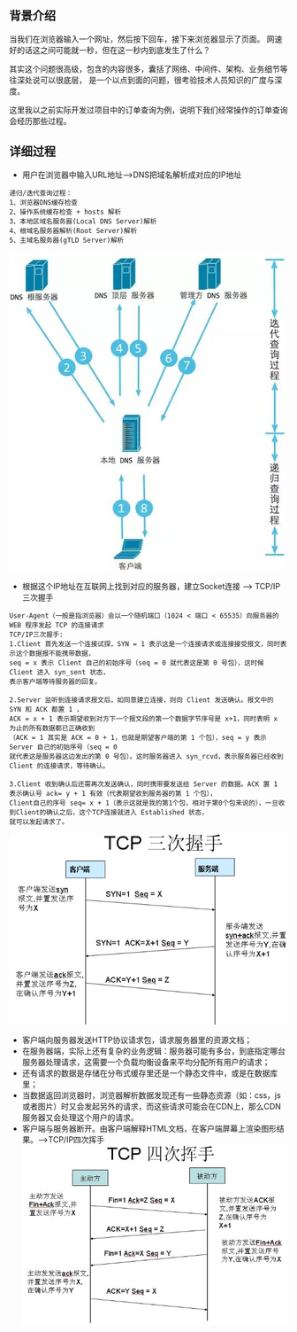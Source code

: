 ## 背景介绍
当我们在浏览器输入一个网址，然后按下回车，接下来浏览器显示了页面。
网速好的话这之间可能就一秒，但在这一秒内到底发生了什么？

其实这个问题很高级，包含的内容很多，囊括了网络、中间件、架构、业务细节等往深处说可以很底层，
是一个以点到面的问题，很考验技术人员知识的广度与深度。

这里我以之前实际开发过项目中的订单查询为例，说明下我们经常操作的订单查询会经历那些过程。

## 详细过程

* 用户在浏览器中输入URL地址-->DNS把域名解析成对应的IP地址

```
递归/迭代查询过程：
1、浏览器DNS缓存检查
2、操作系统缓存检查 + hosts 解析
3、本地区域名服务器(Local DNS Server)解析
4、根域名服务器解析(Root Server)解析
5、主域名服务器(gTLD Server)解析
```
![DNS递归/迭代查询过程](img/dns.png)
* 根据这个IP地址在互联网上找到对应的服务器，建立Socket连接 --> TCP/IP三次握手
```
User-Agent（一般是指浏览器）会以一个随机端口（1024 < 端口 < 65535）向服务器的 WEB 程序发起 TCP 的连接请求
TCP/IP三次握手:
1.Client 首先发送一个连接试探，SYN = 1 表示这是一个连接请求或连接接受报文，同时表示这个数据报不能携带数据，
seq = x 表示 Client 自己的初始序号（seq = 0 就代表这是第 0 号包），这时候 Client 进入 syn_sent 状态，
表示客户端等待服务器的回复。

2.Server 监听到连接请求报文后，如同意建立连接，则向 Client 发送确认。报文中的 SYN 和 ACK 都置 1 ，
ACK = x + 1 表示期望收到对方下一个报文段的第一个数据字节序号是 x+1，同时表明 x 为止的所有数据都已正确收到
（ACK = 1 其实是 ACK = 0 + 1，也就是期望客户端的第 1 个包），seq = y 表示 Server 自己的初始序号（seq = 0
就代表这是服务器这边发出的第 0 号包）。这时服务器进入 syn_rcvd，表示服务器已经收到 Client 的连接请求，等待确认。

3.Client 收到确认后还需再次发送确认，同时携带要发送给 Server 的数据。ACK 置 1 表示确认号 ack= y + 1 有效（代表期望收到服务器的第 1 个包），
Client自己的序号 seq= x + 1（表示这就是我的第1个包，相对于第0个包来说的），一旦收到Client的确认之后，这个TCP连接就进入 Established 状态，
就可以发起请求了。
```
![TCP/IP三次握手](img/tcp-1.png)
* 客户端向服务器发送HTTP协议请求包，请求服务器里的资源文档；
* 在服务器端，实际上还有复杂的业务逻辑：服务器可能有多台，到底指定哪台服务器处理请求，这需要一个负载均衡设备来平均分配所有用户的请求；
* 还有请求的数据是存储在分布式缓存里还是一个静态文件中，或是在数据库里；
* 当数据返回浏览器时，浏览器解析数据发现还有一些静态资源（如：css，js或者图片）时又会发起另外的请求，而这些请求可能会在CDN上，那么CDN服务器又会处理这个用户的请求。
* 客户端与服务器断开。由客户端解释HTML文档，在客户端屏幕上渲染图形结果。-->TCP/IP四次挥手
![TCP/IP四次挥手](img/tcp-2.png)